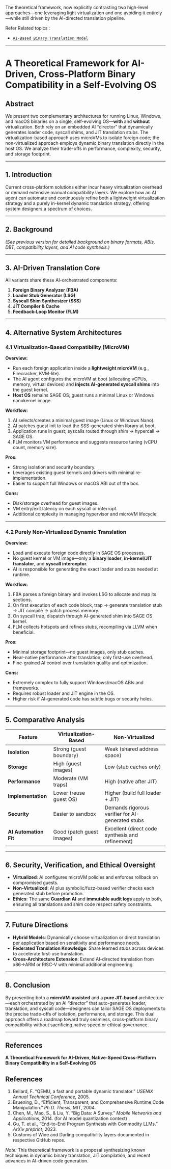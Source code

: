 The theoretical framework, now explicitly contrasting two high-level approaches—one leveraging light virtualization and one avoiding it entirely—while still driven by the AI-directed translation pipeline.

Refer Related topics :

* [`AI-Based Binary Translation Model`](https://github.com/AshishYesale7/SAGE-OS/wiki/SAGE-OS-%E2%80%90-AI%E2%80%90Based-Binary-Translation-Model-Engine.md)

---

# A Theoretical Framework for AI-Driven, Cross-Platform Binary Compatibility in a Self-Evolving OS

## Abstract

We present two complementary architectures for running Linux, Windows, and macOS binaries on a single, self-evolving OS—**with** and **without** virtualization. Both rely on an embedded AI “director” that dynamically generates loader code, syscall shims, and JIT translation stubs. The virtualization-based approach uses microVMs to isolate foreign code; the non-virtualized approach employs dynamic binary translation directly in the host OS. We analyze their trade-offs in performance, complexity, security, and storage footprint.

---

## 1. Introduction

Current cross-platform solutions either incur heavy virtualization overhead or demand extensive manual compatibility layers. We explore how an AI agent can automate and continuously refine both a lightweight virtualization strategy and a purely in-kernel dynamic translation strategy, offering system designers a spectrum of choices.

---

## 2. Background

*(See previous version for detailed background on binary formats, ABIs, DBT, compatibility layers, and AI code synthesis.)*

---

## 3. AI-Driven Translation Core

All variants share these AI-orchestrated components:

1. **Foreign Binary Analyzer (FBA)**
2. **Loader Stub Generator (LSG)**
3. **Syscall Shim Synthesizer (SSS)**
4. **JIT Compiler & Cache**
5. **Feedback-Loop Monitor (FLM)**

---

## 4. Alternative System Architectures

### 4.1 Virtualization-Based Compatibility (MicroVM)

**Overview:**

* Run each foreign application inside a **lightweight microVM** (e.g., Firecracker, KVM-lite).
* The AI agent configures the microVM at boot (allocating vCPUs, memory, virtual devices) and **injects AI-generated syscall shims** into the guest kernel.
* **Host OS** remains SAGE OS; guest runs a minimal Linux or Windows nanokernel image.

**Workflow:**

1. AI selects/creates a minimal guest image (Linux or Windows Nano).
2. AI patches guest init to load the SSS-generated shim library at boot.
3. Application runs in guest; syscalls routed through shim → hypercall → SAGE OS.
4. FLM monitors VM performance and suggests resource tuning (vCPU count, memory size).

**Pros:**

* Strong isolation and security boundary.
* Leverages existing guest kernels and drivers with minimal re-implementation.
* Easier to support full Windows or macOS ABI out of the box.

**Cons:**

* Disk/storage overhead for guest images.
* VM entry/exit latency on each syscall or interrupt.
* Additional complexity in managing hypervisor and microVM lifecycle.

---

### 4.2 Purely Non-Virtualized Dynamic Translation

**Overview:**

* Load and execute foreign code directly in SAGE OS processes.
* No guest kernel or VM image—only a **binary loader**, **in-kernel/JIT translator**, and **syscall interceptor**.
* AI is responsible for generating the exact loader and stubs needed at runtime.

**Workflow:**

1. FBA parses a foreign binary and invokes LSG to allocate and map its sections.
2. On first execution of each code block, trap → generate translation stub → JIT compile → patch process memory.
3. On syscall trap, dispatch through AI-generated shim into SAGE OS kernel.
4. FLM collects hotspots and refines stubs, recompiling via LLVM when beneficial.

**Pros:**

* Minimal storage footprint—no guest images, only stub caches.
* Near-native performance after translation; only first-use overhead.
* Fine-grained AI control over translation quality and optimization.

**Cons:**

* Extremely complex to fully support Windows/macOS ABIs and frameworks.
* Requires robust loader and JIT engine in the OS.
* Higher risk if AI-generated code has subtle bugs or security holes.

---

## 5. Comparative Analysis

| Feature               | Virtualization-Based      | Non-Virtualized                                  |
| --------------------- | ------------------------- | ------------------------------------------------ |
| **Isolation**         | Strong (guest boundary)   | Weak (shared address space)                      |
| **Storage**           | High (guest images)       | Low (stub caches only)                           |
| **Performance**       | Moderate (VM traps)       | High (native after JIT)                          |
| **Implementation**    | Lower (reuse guest OS)    | Higher (build full loader + JIT)                 |
| **Security**          | Easier to sandbox         | Demands rigorous verifier for AI-generated stubs |
| **AI Automation Fit** | Good (patch guest images) | Excellent (direct code synthesis and refinement) |

---

## 6. Security, Verification, and Ethical Oversight

* **Virtualized**: AI configures microVM policies and enforces rollback on compromised guests.
* **Non-Virtualized**: AI plus symbolic/fuzz-based verifier checks each generated stub before promotion.
* **Ethics**: The same **Guardian AI** and **immutable audit logs** apply to both, ensuring all translations and shim code respect safety constraints.

---

## 7. Future Directions

* **Hybrid Models**: Dynamically choose virtualization or direct translation per application based on sensitivity and performance needs.
* **Federated Translation Knowledge**: Share learned stubs across devices to accelerate first-use translation.
* **Cross-Architecture Extension**: Extend AI-directed translation from x86→ARM or RISC-V with minimal additional engineering.

---

## 8. Conclusion

By presenting both a **microVM-assisted** and a **pure JIT-based** architecture—each orchestrated by an AI “director” that auto-generates loader, translation, and syscall code—designers can tailor SAGE OS deployments to the precise trade-offs of isolation, performance, and storage. This dual approach offers a roadmap toward truly seamless, cross-platform binary compatibility without sacrificing native speed or ethical governance.

---

## References
 **A Theoretical Framework for AI-Driven, Native-Speed Cross-Platform Binary Compatibility in a Self-Evolving OS**
 
 

## References

1. Bellard, F. “QEMU, a fast and portable dynamic translator.” *USENIX Annual Technical Conference*, 2005.
2. Bruening, D., “Efficient, Transparent, and Comprehensive Runtime Code Manipulation.” *Ph.D. Thesis*, MIT, 2004.
3. Chen, M., Mao, S., & Liu, Y. “Big Data: A Survey.” *Mobile Networks and Applications*, 2014. (for AI model quantization context)
4. Gu, T. et al., “End-to-End Program Synthesis with Commodity LLMs.” *ArXiv preprint*, 2023.
5. Customs of Wine and Darling compatibility layers documented in respective GitHub repos.

*Note:* This theoretical framework is a proposal synthesizing known techniques in dynamic binary translation, JIT compilation, and recent advances in AI-driven code generation.

